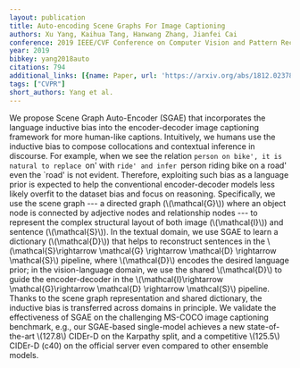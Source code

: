 ```yaml
---
layout: publication
title: Auto-encoding Scene Graphs For Image Captioning
authors: Xu Yang, Kaihua Tang, Hanwang Zhang, Jianfei Cai
conference: 2019 IEEE/CVF Conference on Computer Vision and Pattern Recognition (CVPR)
year: 2019
bibkey: yang2018auto
citations: 794
additional_links: [{name: Paper, url: 'https://arxiv.org/abs/1812.02378'}]
tags: ["CVPR"]
short_authors: Yang et al.
---
```

We propose Scene Graph Auto-Encoder (SGAE) that incorporates the language
inductive bias into the encoder-decoder image captioning framework for more
human-like captions. Intuitively, we humans use the inductive bias to compose
collocations and contextual inference in discourse. For example, when we see
the relation `person on bike', it is natural to replace `on' with `ride' and
infer `person riding bike on a road' even the `road' is not evident. Therefore,
exploiting such bias as a language prior is expected to help the conventional
encoder-decoder models less likely overfit to the dataset bias and focus on
reasoning. Specifically, we use the scene graph --- a directed graph
(\\(\mathcal\{G\}\\)) where an object node is connected by adjective nodes and
relationship nodes --- to represent the complex structural layout of both image
(\\(\mathcal\{I\}\\)) and sentence (\\(\mathcal\{S\}\\)). In the textual domain, we use
SGAE to learn a dictionary (\\(\mathcal\{D\}\\)) that helps to reconstruct sentences
in the \\(\mathcal\{S\}\rightarrow \mathcal\{G\} \rightarrow \mathcal\{D\} \rightarrow
\mathcal\{S\}\\) pipeline, where \\(\mathcal\{D\}\\) encodes the desired language prior;
in the vision-language domain, we use the shared \\(\mathcal\{D\}\\) to guide the
encoder-decoder in the \\(\mathcal\{I\}\rightarrow \mathcal\{G\}\rightarrow
\mathcal\{D\} \rightarrow \mathcal\{S\}\\) pipeline. Thanks to the scene graph
representation and shared dictionary, the inductive bias is transferred across
domains in principle. We validate the effectiveness of SGAE on the challenging
MS-COCO image captioning benchmark, e.g., our SGAE-based single-model achieves
a new state-of-the-art \\(127.8\\) CIDEr-D on the Karpathy split, and a competitive
\\(125.5\\) CIDEr-D (c40) on the official server even compared to other ensemble
models.